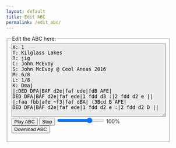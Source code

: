 ```yaml
---
layout: default
title: Edit ABC
permalink: /edit_abc/
---
```

<!-- Draw the dots -->
<div class="output">
	<div id="paper0" class="paper"></div>
</div>
    
<!-- Group the input and controls for ABC-->
<fieldset style="display: inline-block; vertical-align: middle;">
    <legend>Edit the ABC here:</legend>
    
<!-- Read the modified ABC and play if requested -->
<span title="Use this sample as a template to edit or create your own ABC files. Don't forget to 'Download ABC' to save your work!">      
<textarea name='abc' id="abc" rows="13" cols="50" style="background-color: #ebebeb" spellcheck="false">
X: 1
T: Kilglass Lakes
R: jig
C: John McEvoy
S: John McEvoy @ Ceol Aneas 2016
M: 6/8
L: 1/8
K: Dmaj
|:DED DFA|BAF d2e|faf ede|fdB AFE|
DED DFA|BAF d2e|faf ede|1 fdd d3 :|2 fdd d2 e ||
|:faa fbb|afe ~f3|faf dBA| (3Bcd B AFE|
DED DFA|BAF d2e|faf ede|1 fdd d2 e :|2 fdd d2 D ||
</textarea>
</span>

<!-- Area to store unrolled ABC -->
<textarea id="processedABC" style="display:none;"></textarea>

<!-- Controls for ABC -->
<form onsubmit="return false" oninput="level.value = Math.round(flevel.valueAsNumber/3.2)">
    <span title="Play the ABC you've entered. You can slow down the playback using the Slider.">      
        <input type="button" value="Play ABC" id="play" 
            onclick="processedABC.value=preProcessABC(abc.value);abcSliderChanged(processedABC, RSM102.value);">
        <input type="button" value="Stop" id="stop" onclick="stopABC(processedABC)">
        <input name="flevel" id="RSM102" type="range" min="160" max="384" value="320" 
            onchange="processedABC.value=preProcessABC(abc.value);abcSliderChanged(processedABC,value)">
        <output name="level">100</output>%
    </span>
    <br />    
    <!-- Allow the user to save their ABC-->
    <span title="Download the ABC you've entered. Don't lose your work!">      
        <input value='Download ABC' type='button' onclick='downloadABC(document.getElementById("abc").value)' />
    </span>
</form>
</fieldset>

<!-- Show errors -->
<br />
<div id='warnings'></div>
    
<script type="text/javascript" src="{{ site.mp3_host }}/js/abcjs_editor_2.3-min.js"></script>
<script type="text/javascript" src="{{ site.mp3_host }}/js/musical-ws.js"></script>
<script type="text/javascript" src="{{ site.mp3_host }}/js/abc_controls.js"></script> 
<script type='text/javascript'>

function downloadABC(text) {
    var pom = document.createElement('a');
    pom.setAttribute(
        'href',
        'data:application/download;charset=utf-8,' + encodeURIComponent(text)
    );
    pom.setAttribute('download', "edited.abc");

    if (document.createEvent) {
        var event = document.createEvent('MouseEvents');
        event.initEvent('click', true, true);
        pom.dispatchEvent(event);
    } else {
        pom.click();
    }
}

$(document).ready(function() 
{
    abc_editor = new window.ABCJS.Editor("abc", { paper_id: "paper0", midi_id:"midi", warnings_id:"warnings", indicate_changed: "true" });
});
</script>


